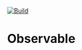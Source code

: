 [![Build](https://travis-ci.org/miquido/observable.svg?branch=master)](https://travis-ci.org/miquido/observable)


# Observable
